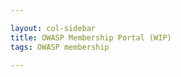 ```yaml
---

layout: col-sidebar
title: OWASP Membership Portal (WIP)
tags: OWASP membership

---
```


<div id='member-info'>
</div>

<script>
  $(function() {
    cfauth = Cookies.get('CF_Authorization');
    if(cfauth) {
      token = getParsedJwt(cfauth);
      $('#member-info').fill_member_info(token['payload']['email']);
    } else {
      $('#member-info').fill_member_info('test.leader@owasp.org');
    }
  })
  
  $.fn.fill_member_info = function(email_address) {
        html = "Welcome, " + email_address + ".  Here is your information:";
        html += "<p><strong>First Name:</strong>Test<br>"
        html += "<strong>Last Name:</strong>Leader<br>"
        html += "<strong>Member Number:</strong>8adxzfka3993dfavh<br>"
        html += "<strong>Email:</strong>test.leader@owasp.org<br>"
        html += "<strong>Email:</strong>second.email@some.place<br>"
        html += "<strong>Address:</strong>1234 Many Streets<br>"
        html += "<strong>City:</strong>Citytownville<br>"
        html += "<strong>State:</strong>Unionstate<br>"
        html += "<strong>Postal Code:</strong>534231<br"
        this.html(html);
    }

  
  function getParsedJwt(strtoken) {
    token = {}
    splits = strtoken.split('.')
  try {
    token['header'] = JSON.parse(atob(splits[0]))
  } catch(e) {
  }
  try {
    token['payload'] = JSON.parse(atob(splits[1]))
  } catch (e) { 
  }
  
  try {
    token['signature'] = splits[2]
  } catch (e) { 
  }
  return token
}


</script>
